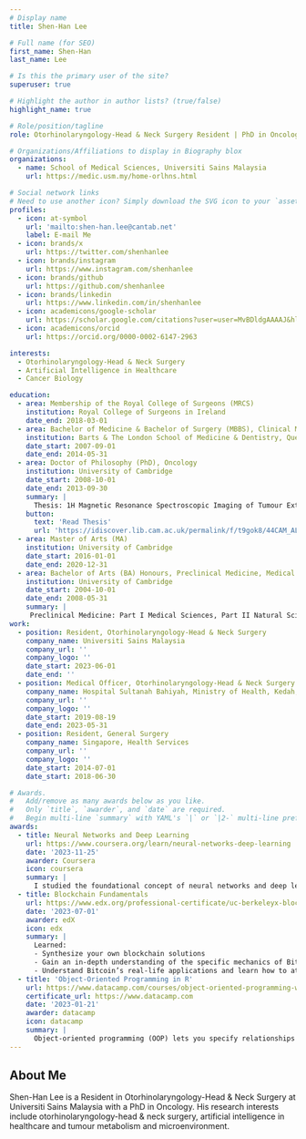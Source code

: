 ```yaml
---
# Display name
title: Shen-Han Lee

# Full name (for SEO)
first_name: Shen-Han
last_name: Lee

# Is this the primary user of the site?
superuser: true

# Highlight the author in author lists? (true/false)
highlight_name: true

# Role/position/tagline
role: Otorhinolaryngology-Head & Neck Surgery Resident | PhD in Oncology

# Organizations/Affiliations to display in Biography blox
organizations:
  - name: School of Medical Sciences, Universiti Sains Malaysia
    url: https://medic.usm.my/home-orlhns.html

# Social network links
# Need to use another icon? Simply download the SVG icon to your `assets/media/icons/` folder.
profiles:
  - icon: at-symbol
    url: 'mailto:shen-han.lee@cantab.net'
    label: E-mail Me
  - icon: brands/x
    url: https://twitter.com/shenhanlee
  - icon: brands/instagram
    url: https://www.instagram.com/shenhanlee
  - icon: brands/github
    url: https://github.com/shenhanlee
  - icon: brands/linkedin
    url: https://www.linkedin.com/in/shenhanlee
  - icon: academicons/google-scholar
    url: https://scholar.google.com/citations?user=user=MvBDldgAAAAJ&hl=&user=MvBDldgAAAAJ
  - icon: academicons/orcid
    url: https://orcid.org/0000-0002-6147-2963

interests:
  - Otorhinolaryngology-Head & Neck Surgery
  - Artificial Intelligence in Healthcare
  - Cancer Biology

education:
  - area: Membership of the Royal College of Surgeons (MRCS)
    institution: Royal College of Surgeons in Ireland
    date_end: 2018-03-01
  - area: Bachelor of Medicine & Bachelor of Surgery (MBBS), Clinical Medicine
    institution: Barts & The London School of Medicine & Dentistry, Queen Mary University of London
    date_start: 2007-09-01
    date_end: 2014-05-31
  - area: Doctor of Philosophy (PhD), Oncology
    institution: University of Cambridge
    date_start: 2008-10-01
    date_end: 2013-09-30
    summary: |
      Thesis: 1H Magnetic Resonance Spectroscopic Imaging of Tumour Extracellular pH: The Role of Carbonic Anhydrase IX. Supervised by [Professor John R. Griffiths](https://crukcambridgecentre.org.uk/users/griffiths).
    button:
      text: 'Read Thesis'
      url: 'https://idiscover.lib.cam.ac.uk/permalink/f/t9gok8/44CAM_ALMA21432577870003606'
  - area: Master of Arts (MA)
    institution: University of Cambridge
    date_start: 2016-01-01
    date_end: 2020-12-31
  - area: Bachelor of Arts (BA) Honours, Preclinical Medicine, Medical & Natural Sciences (Pharmacology)
    institution: University of Cambridge
    date_start: 2004-10-01
    date_end: 2008-05-31
    summary: |
     Preclinical Medicine: Part I Medical Sciences, Part II Natural Sciences (Pharmacology)
work:
  - position: Resident, Otorhinolaryngology-Head & Neck Surgery
    company_name: Universiti Sains Malaysia
    company_url: ''
    company_logo: ''
    date_start: 2023-06-01
    date_end: ''
  - position: Medical Officer, Otorhinolaryngology-Head & Neck Surgery 
    company_name: Hospital Sultanah Bahiyah, Ministry of Health, Kedah, Malaysia
    company_url: ''
    company_logo: ''
    date_start: 2019-08-19
    date_end: 2023-05-31
  - position: Resident, General Surgery
    company_name: Singapore, Health Services
    company_url: ''
    company_logo: ''
    date_start: 2014-07-01
    date_start: 2018-06-30

# Awards.
#   Add/remove as many awards below as you like.
#   Only `title`, `awarder`, and `date` are required.
#   Begin multi-line `summary` with YAML's `|` or `|2-` multi-line prefix and indent 2 spaces below.
awards:
  - title: Neural Networks and Deep Learning
    url: https://www.coursera.org/learn/neural-networks-deep-learning
    date: '2023-11-25'
    awarder: Coursera
    icon: coursera
    summary: |
      I studied the foundational concept of neural networks and deep learning. By the end, I was familiar with the significant technological trends driving the rise of deep learning; build, train, and apply fully connected deep neural networks; implement efficient (vectorized) neural networks; identify key parameters in a neural network’s architecture; and apply deep learning to your own applications.
  - title: Blockchain Fundamentals
    url: https://www.edx.org/professional-certificate/uc-berkeleyx-blockchain-fundamentals
    date: '2023-07-01'
    awarder: edX
    icon: edx
    summary: |
      Learned:
      - Synthesize your own blockchain solutions
      - Gain an in-depth understanding of the specific mechanics of Bitcoin
      - Understand Bitcoin’s real-life applications and learn how to attack and destroy Bitcoin, Ethereum, smart contracts and Dapps, and alternatives to Bitcoin’s Proof-of-Work consensus algorithm
  - title: 'Object-Oriented Programming in R'
    url: https://www.datacamp.com/courses/object-oriented-programming-with-s3-and-r6-in-r
    certificate_url: https://www.datacamp.com
    date: '2023-01-21'
    awarder: datacamp
    icon: datacamp
    summary: |
      Object-oriented programming (OOP) lets you specify relationships between functions and the objects that they can act on, helping you manage complexity in your code. This is an intermediate level course, providing an introduction to OOP, using the S3 and R6 systems. S3 is a great day-to-day R programming tool that simplifies some of the functions that you write. R6 is especially useful for industry-specific analyses, working with web APIs, and building GUIs.
---
```


## About Me

Shen-Han Lee is a Resident in Otorhinolaryngology-Head & Neck Surgery at Universiti Sains Malaysia with a PhD in Oncology. His research interests include otorhinolaryngology-head & neck surgery, artificial intelligence in healthcare and tumour metabolism and microenvironment.
